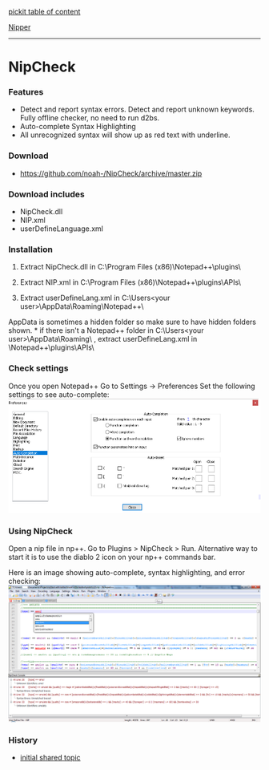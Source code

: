 [pickit table of content](https://github.com/blizzhackers/pickits/#pickits)

[Nipper](https://github.com/blizzhackers/pickits/nipper/readme.md)

---

# NipCheck

### Features

* Detect and report syntax errors. Detect and report unknown keywords. Fully offline checker, no need to run d2bs.
* Auto-complete Syntax Highlighting
* All unrecognized syntax will show up as red text with underline.

### Download

* <https://github.com/noah-/NipCheck/archive/master.zip>

### Download includes

* NipCheck.dll
* NIP.xml
* userDefineLanguage.xml

### Installation

1. Extract NipCheck.dll in C:\Program Files (x86)\Notepad++\plugins\

1. Extract NIP.xml in C:\Program Files (x86)\Notepad++\plugins\APIs\

1. Extract userDefineLang.xml in C:\Users\<your user>\AppData\Roaming\Notepad++\

AppData is sometimes a hidden folder so make sure to have hidden folders shown. 
\* if there isn't a Notepad++ folder in C:\Users\<your user>\AppData\Roaming\ , extract userDefineLang.xml in \Notepad++\plugins\APIs\

### Check settings

Once you open Notepad++ Go to Settings -> Preferences Set the following settings to see auto-complete:
![nipcheck1](assets/nipcheck1.png)

### Using NipCheck

Open a nip file in np++. Go to Plugins > NipCheck > Run. Alternative way to start it is to use the diablo 2 icon on your np++ commands bar.

Here is an image showing auto-complete, syntax highlighting, and error checking:
![nipcheck2](assets/nipcheck2.png)

### History

* [initial shared topic](https://web.archive.org/web/20180324041959/http://www.blizzhackers.cc:80/viewtopic.php?f=182&t=495129)
